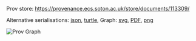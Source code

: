 
Prov store: https://provenance.ecs.soton.ac.uk/store/documents/113309/

Alternative serialisations: [json](https://provenance.ecs.soton.ac.uk/store/documents/113309.json), [turtle](https://provenance.ecs.soton.ac.uk/store/documents/113309.ttl),
Graph: [svg](https://provenance.ecs.soton.ac.uk/store/documents/113309.svg), [PDF](https://provenance.ecs.soton.ac.uk/store/documents/113309.pdf), [png](https://provenance.ecs.soton.ac.uk/store/documents/113309.png)

![Prov Graph](https://provenance.ecs.soton.ac.uk/store/documents/113309.png)

        